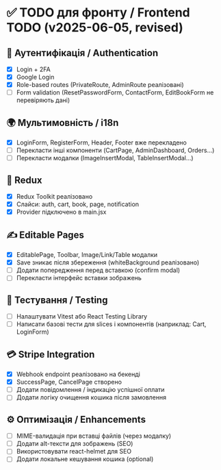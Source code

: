 # ✅ TODO для фронту / Frontend TODO (v2025-06-05, revised)

## 🔐 Аутентифікація / Authentication
- [x] Login + 2FA
- [x] Google Login
- [x] Role-based routes (PrivateRoute, AdminRoute реалізовані)
- [ ] Form validation (ResetPasswordForm, ContactForm, EditBookForm не перевіряють дані)

## 🌍 Мультимовність / i18n
- [x] LoginForm, RegisterForm, Header, Footer вже перекладено
- [ ] Перекласти інші компоненти (CartPage, AdminDashboard, Orders...)
- [ ] Перекласти модалки (ImageInsertModal, TableInsertModal...)

## 🧱 Redux
- [x] Redux Toolkit реалізовано
- [x] Слайси: auth, cart, book, page, notification
- [x] Provider підключено в main.jsx

## ✍️ Editable Pages
- [x] EditablePage, Toolbar, Image/Link/Table модалки
- [x] Save зникає після збереження (whiteBackground реалізовано)
- [ ] Додати попередження перед вставкою (confirm modal)
- [ ] Перекласти інтерфейс вставки зображень

## 🧪 Тестування / Testing
- [ ] Налаштувати Vitest або React Testing Library
- [ ] Написати базові тести для slices і компонентів (наприклад: Cart, LoginForm)

## 💳 Stripe Integration
- [x] Webhook endpoint реалізовано на бекенді
- [x] SuccessPage, CancelPage створено
- [ ] Додати повідомлення / індикацію успішної оплати
- [ ] Додати логіку очищення кошика після замовлення

## ⚙️ Оптимізація / Enhancements
- [ ] MIME-валидація при вставці файлів (через модалку)
- [ ] Додати alt-тексти для зображень (SEO)
- [ ] Використовувати react-helmet для SEO
- [ ] Додати локальне кешування кошика (optional)
